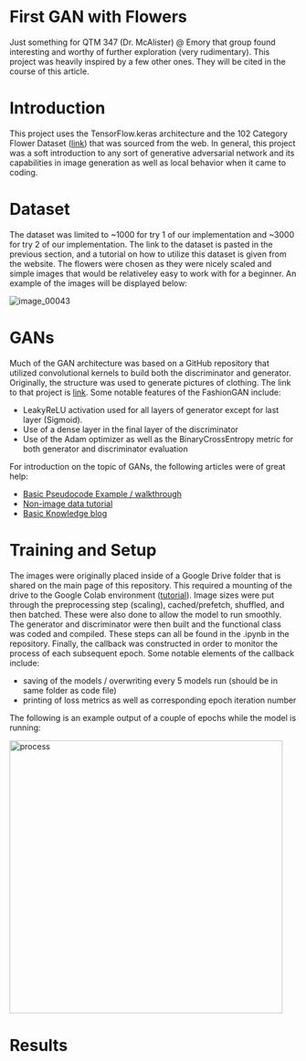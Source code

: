 # First GAN with Flowers
Just something for QTM 347 (Dr. McAlister) @ Emory that group found interesting and worthy of further exploration (very rudimentary). This project was heavily inspired by a few other ones. They will be cited in the course of this article.

# Introduction 
This project uses the TensorFlow.keras architecture and the 102 Category Flower Dataset ([link](https://www.robots.ox.ac.uk/~vgg/data/flowers/102/index.html)) that was sourced from the web. In general, this project was a soft introduction to any sort of generative adversarial network and its capabilities in image generation as well as local behavior when it came to coding. 

# Dataset 
The dataset was limited to ~1000 for try 1 of our implementation and ~3000 for try 2 of our implementation. The link to the dataset is pasted in the previous section, and a tutorial on how to utilize this dataset is given from the website. The flowers were chosen as they were nicely scaled and simple images that would be relativeley easy to work with for a beginner. An example of the images will be displayed below: 

![image_00043](https://user-images.githubusercontent.com/98007808/235814354-6adfdde6-0aef-46eb-b285-9c5f9013ddb8.jpg)

# GANs
Much of the GAN architecture was based on a GitHub repository that utilized convolutional kernels to build both the discriminator and generator. Originally, the structure was used to generate pictures of clothing. The link to that project is [link](https://github.com/nicknochnack/GANBasics/blob/main/FashionGAN-Tutorial.ipynb). Some notable features of the FashionGAN include: 

- LeakyReLU activation used for all layers of generator except for last layer (Sigmoid).
- Use of a dense layer in the final layer of the discriminator
- Use of the Adam optimizer as well as the BinaryCrossEntropy metric for both generator and discriminator evaluation

For introduction on the topic of GANs, the following articles were of great help:
- [Basic Pseudocode Example / walkthrough](https://machinelearningmastery.com/how-to-code-the-generative-adversarial-network-training-algorithm-and-loss-functions/)
- [Non-image data tutorial](https://machinelearningmastery.com/how-to-develop-a-generative-adversarial-network-for-a-1-dimensional-function-from-scratch-in-keras/)
- [Basic Knowledge blog](https://danieltakeshi.github.io/2017/03/05/understanding-generative-adversarial-networks/)

# Training and Setup
The images were originally placed inside of a Google Drive folder that is shared on the main page of this repository. This required a mounting of the drive to the Google Colab environment ([tutorial](https://www.marktechpost.com/2019/06/07/how-to-connect-google-colab-with-google-drive/)). Image sizes were put through the preprocessing step (scaling), cached/prefetch, shuffled, and then batched. These were also done to allow the model to run smoothly. The generator and discriminator were then built and the functional class was coded and compiled. These steps can all be found in the .ipynb in the repository. Finally, the callback was constructed in order to monitor the process of each subsequent epoch. Some notable elements of the callback include: 
- saving of the models / overwriting every 5 models run (should be in same folder as code file)
- printing of loss metrics as well as corresponding epoch iteration number

The following is an example output of a couple of epochs while the model is running:

<img width="478" alt="process" src="https://user-images.githubusercontent.com/98007808/235817852-a5f95cef-0174-4071-a84b-74d929e72b12.png">

# Results 
